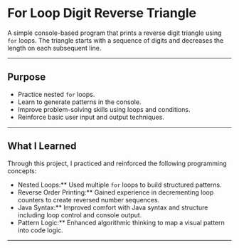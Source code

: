# For Loop Digit Reverse Triangle

A simple console-based program that prints a reverse digit triangle using `for` loops. 
The triangle starts with a sequence of digits and decreases the length on each subsequent line.

---

## Purpose

- Practice nested `for` loops.
- Learn to generate patterns in the console.
- Improve problem-solving skills using loops and conditions.
- Reinforce basic user input and output techniques.

---

## What I Learned

Through this project, I practiced and reinforced the following programming concepts:

- Nested Loops:** Used multiple `for` loops to build structured patterns.
- Reverse Order Printing:** Gained experience in decrementing loop counters to create reversed number sequences.
- Java Syntax:** Improved comfort with Java syntax and structure including loop control and console output.
- Pattern Logic:** Enhanced algorithmic thinking to map a visual pattern into code logic.

---
